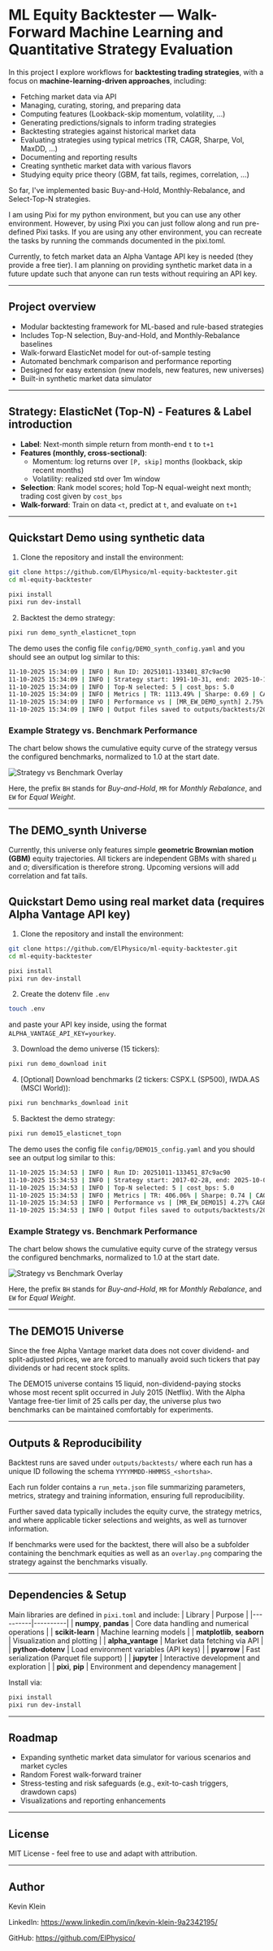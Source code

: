 # ML Equity Backtester — Walk-Forward Machine Learning and Quantitative Strategy Evaluation

In this project I explore workflows for **backtesting trading strategies**, with a focus on **machine-learning-driven approaches**, including:
- Fetching market data via API
- Managing, curating, storing, and preparing data
- Computing features (Lookback-skip momentum, volatility, ...)
- Generating predictions/signals to inform trading strategies
- Backtesting strategies against historical market data
- Evaluating strategies using typical metrics (TR, CAGR, Sharpe, Vol, MaxDD, ...)
- Documenting and reporting results
- Creating synthetic market data with various flavors
- Studying equity price theory (GBM, fat tails, regimes, correlation, ...)

So far, I've implemented basic Buy-and-Hold, Monthly-Rebalance, and Select-Top-N strategies.

I am using Pixi for my python environment, but you can use any other environment. However, by using Pixi you can just follow along and run pre-defined Pixi tasks. If you are using any other environment, you can recreate the tasks by running the commands documented in the pixi.toml.

Currently, to fetch market data an Alpha Vantage API key is needed (they provide a free tier). I am planning on providing synthetic market data in a future update such that anyone can run tests without requiring an API key.

---

## Project overview

- Modular backtesting framework for ML-based and rule-based strategies
- Includes Top-N selection, Buy-and-Hold, and Monthly-Rebalance baselines
- Walk-forward ElasticNet model for out-of-sample testing
- Automated benchmark comparison and performance reporting
- Designed for easy extension (new models, new features, new universes)
- Built-in synthetic market data simulator

---

## Strategy: ElasticNet (Top-N) - Features & Label introduction
- **Label**: Next-month simple return from month-end `t` to `t+1`
- **Features (monthly, cross-sectional)**:
    - Momentum: log returns over `[P, skip]` months (lookback, skip recent months)
    - Volatility: realized std over 1m window
- **Selection**: Rank model scores; hold Top-N equal-weight next month; trading cost given by `cost_bps`
- **Walk-forward**: Train on data `<t`, predict at `t`, and evaluate on `t+1`

---

## Quickstart Demo using synthetic data

1. Clone the repository and install the environment:
```bash
git clone https://github.com/ElPhysico/ml-equity-backtester.git
cd ml-equity-backtester

pixi install
pixi run dev-install
```

2. Backtest the demo strategy:
```bash
pixi run demo_synth_elasticnet_topn
```

The demo uses the config file `config/DEMO_synth_config.yaml` and you should see an output log similar to this:
```bash
11-10-2025 15:34:09 | INFO | Run ID: 20251011-133401_87c9ac90
11-10-2025 15:34:09 | INFO | Strategy start: 1991-10-31, end: 2025-10-10
11-10-2025 15:34:09 | INFO | Top-N selected: 5 | cost_bps: 5.0
11-10-2025 15:34:09 | INFO | Metrics | TR: 1113.49% | Sharpe: 0.69 | CAGR: 7.63% | MaxDD: 34.31% | Ann. Vol: 11.15% | Ann. avg. turnover: 63.11%
11-10-2025 15:34:09 | INFO | Performance vs | [MR_EW_DEMO_synth] 2.75% CAGR, -1.15 Sharpe | [BH_EW_DEMO_synth] 3.72% CAGR, -0.35 Sharpe
11-10-2025 15:34:09 | INFO | Output files saved to outputs/backtests/20251011-133401_87c9ac90
```

### Example Strategy vs. Benchmark Performance

The chart below shows the cumulative equity curve of the strategy versus the configured benchmarks, normalized to 1.0 at the start date.

![Strategy vs Benchmark Overlay](docs/images/overlay_demo_synth.png)

Here, the prefix `BH` stands for *Buy-and-Hold*, `MR` for *Monthly Rebalance*, and `EW` for *Equal Weight*.

---

## The DEMO_synth Universe

Currently, this universe only features simple **geometric Brownian motion (GBM)** equity trajectories. All tickers are independent GBMs with shared μ and σ; diversification is therefore strong. Upcoming versions will add correlation and fat tails.

## Quickstart Demo using real market data (requires Alpha Vantage API key)

1. Clone the repository and install the environment:
```bash
git clone https://github.com/ElPhysico/ml-equity-backtester.git
cd ml-equity-backtester

pixi install
pixi run dev-install
```

2. Create the dotenv file `.env`
```bash
touch .env
```
and paste your API key inside, using the format `ALPHA_VANTAGE_API_KEY=yourkey`.

3. Download the demo universe (15 tickers):
```bash
pixi run demo_download init
```

4. [Optional] Download benchmarks (2 tickers: CSPX.L (SP500), IWDA.AS (MSCI World)):
```bash
pixi run benchmarks_download init
```

5. Backtest the demo strategy:
```bash
pixi run demo15_elasticnet_topn
```

The demo uses the config file `config/DEMO15_config.yaml` and you should see an output log similar to this:
```bash
11-10-2025 15:34:53 | INFO | Run ID: 20251011-133451_87c9ac90
11-10-2025 15:34:53 | INFO | Strategy start: 2017-02-28, end: 2025-10-09
11-10-2025 15:34:53 | INFO | Top-N selected: 5 | cost_bps: 5.0
11-10-2025 15:34:53 | INFO | Metrics | TR: 406.06% | Sharpe: 0.74 | CAGR: 20.72% | MaxDD: 46.68% | Ann. Vol: 33.09% | Ann. avg. turnover: 104.83%
11-10-2025 15:34:53 | INFO | Performance vs | [MR_EW_DEMO15] 4.27% CAGR, -0.05 Sharpe | [BH_EW_DEMO15] 4.91% CAGR, 0.01 Sharpe | [BH_IWDA.AS] 9.46% CAGR, -0.02 Sharpe | [BH_CSPX.L] 6.26% CAGR, -0.14 Sharpe
11-10-2025 15:34:53 | INFO | Output files saved to outputs/backtests/20251011-133451_87c9ac90
```

### Example Strategy vs. Benchmark Performance

The chart below shows the cumulative equity curve of the strategy versus the configured benchmarks, normalized to 1.0 at the start date.

![Strategy vs Benchmark Overlay](docs/images/overlay_demo15.png)

Here, the prefix `BH` stands for *Buy-and-Hold*, `MR` for *Monthly Rebalance*, and `EW` for *Equal Weight*.

---

## The DEMO15 Universe

Since the free Alpha Vantage market data does not cover dividend- and split-adjusted prices, we are forced to manually avoid such tickers that pay dividends or had recent stock splits.

The DEMO15 universe contains 15 liquid, non-dividend-paying stocks whose most recent split occurred in July 2015 (Netflix).
With the Alpha Vantage free-tier limit of 25 calls per day, the universe plus two benchmarks can be maintained comfortably for experiments.

---

## Outputs & Reproducibility

Backtest runs are saved under `outputs/backtests/` where each run has a unique ID following the schema `YYYYMMDD-HHMMSS_<shortsha>`.

Each run folder contains a `run_meta.json` file summarizing parameters, metrics, strategy and training information, ensuring full reproducibility.

Further saved data typically includes the equity curve, the strategy metrics, and where applicable ticker selections and weights, as well as turnover information.

If benchmarks were used for the backtest, there will also be a subfolder containing the benchmark equities as well as an `overlay.png` comparing the strategy against the benchmarks visually.

---

## Dependencies & Setup

Main libraries are defined in `pixi.toml` and include:
| Library | Purpose |
|----------|----------|
| **numpy**, **pandas** | Core data handling and numerical operations |
| **scikit-learn** | Machine learning models |
| **matplotlib**, **seaborn** | Visualization and plotting |
| **alpha_vantage** | Market data fetching via API |
| **python-dotenv** | Load environment variables (API keys) |
| **pyarrow** | Fast serialization (Parquet file support) |
| **jupyter** | Interactive development and exploration |
| **pixi**, **pip** | Environment and dependency management |

Install via:
```bash
pixi install
pixi run dev-install
```

---

## Roadmap

- Expanding synthetic market data simulator for various scenarios and market cycles
- Random Forest walk-forward trainer
- Stress-testing and risk safeguards (e.g., exit-to-cash triggers, drawdown caps)
- Visualizations and reporting enhancements

---

## License

MIT License - feel free to use and adapt with attribution.

---

## Author

Kevin Klein

LinkedIn: https://www.linkedin.com/in/kevin-klein-9a2342195/

GitHub: https://github.com/ElPhysico/

